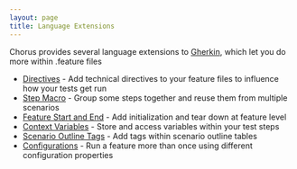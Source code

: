 ```yaml
---
layout: page
title: Language Extensions
---
```


Chorus provides several language extensions to [Gherkin](https://github.com/cucumber/cucumber/wiki/Gherkin), which let you do more within .feature files

* [Directives](/pages/LanguageExtensions/Directives) - Add technical directives to your feature files to influence how your tests get run
* [Step Macro](/pages/LanguageExtensions/StepMacro) - Group some steps together and reuse them from multiple scenarios
* [Feature Start and End](/pages/LanguageExtensions/FeatureStartAndEnd) - Add initialization and tear down at feature level
* [Context Variables](/pages/BuiltInHandlers/ChorusContext/ChorusContext) - Store and access variables within your test steps
* [Scenario Outline Tags](/pages/LanguageExtensions/ScenarioOutlineTags) - Add tags within scenario outline tables
* [Configurations](/pages/LanguageExtensions/Configurations) - Run a feature more than once using different configuration properties


